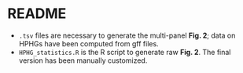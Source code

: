 # README
- <code>.tsv</code> files are necessary to generate the multi-panel **Fig. 2**; data on HPHGs have been computed from gff files.
- <code>HPHG_statistics.R</code> is the R script to generate raw **Fig. 2**. The final version has been manually customized.
